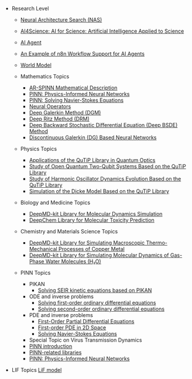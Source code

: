 * Research Level

  * [Neural Architecture Search (NAS)](https://github.com/pengsihua2023/Deep-Learning-Lecture-Notes-English/blob/main/07.%20Research%20Level/Research%20level%3A%20Neural%20Architecture%20Search%20(NAS).md)
  * [AI4Science: AI for Science: Artificial Intelligence Applied to Science](https://github.com/pengsihua2023/Deep-Learning-Lecture-Notes-English/blob/main/07.%20Research%20Level/Research%20level%3A%20AI4science%3A%20AI%20for%20Scienc.md)
  * [AI Agent](https://github.com/pengsihua2023/Deep-Learning-Lecture-Notes-English/blob/main/07.%20Research%20Level/Research%20level%3A%20AI%20agent.md) 
  * [An Example of n8n Workflow Support for AI Agents](https://github.com/pengsihua2023/Deep-Learning-Lecture-Notes-English/blob/main/07.%20Research%20Level/An%20example%20of%20n8n%20workflow%20support%20for%20AI%20Agenet.md)
  * [World Model](https://github.com/pengsihua2023/Deep-Learning-Lecture-Notes-English/blob/main/07.%20Research%20Level/Research%20level%3A%20World%20Model.md)

  * Mathematics Topics

    * [AR-SPINN Mathematical Description](https://github.com/pengsihua2023/Deep-Learning-Lecture-Notes-English/blob/main/07.%20Research%20Level/Mathematics%20Topics/AR-SPINN.md)
    * [PINN: Physics-Informed Neural Networks](https://github.com/pengsihua2023/Deep-Learning-Lecture-Notes-English/blob/main/07.%20Research%20Level/Mathematics%20Topics/PINN%3A%20Physical%20Information%20Network.md)
    * [PINN: Solving Navier-Stokes Equations](https://github.com/pengsihua2023/Deep-Learning-Lecture-Notes-English/blob/main/07.%20Research%20Level/Mathematics%20Topics/PINN%3A%20Solving%20the%20Navier-Stokes%20Equations.md)
    * [Neural Operators](https://github.com/pengsihua2023/Deep-Learning-Lecture-Notes-English/blob/main/07.%20Research%20Level/Mathematics%20Topics/Neural%20Operators.md)
    * [Deep Galerkin Method (DGM)](https://github.com/pengsihua2023/Deep-Learning-Lecture-Notes-English/blob/main/07.%20Research%20Level/Mathematics%20Topics/Deep%20Galerkin%20Method%20(DGM).md)
    * [Deep Ritz Method (DRM)](https://github.com/pengsihua2023/Deep-Learning-Lecture-Notes-English/blob/main/07.%20Research%20Level/Mathematics%20Topics/Deep%20Ritz%20Method%20(DRM).md)
    * [Deep Backward Stochastic Differential Equation (Deep BSDE) Method](https://github.com/pengsihua2023/Deep-Learning-Lecture-Notes-English/blob/main/07.%20Research%20Level/Mathematics%20Topics/Deep%20Backward%20Stochastic%20Differential%20Equation%20(Deep%20BSDE)%20Method.md)
    * [Discontinuous Galerkin (DG) Based Neural Networks](https://github.com/pengsihua2023/Deep-Learning-Lecture-Notes-English/blob/main/07.%20Research%20Level/Mathematics%20Topics/Discontinuous%20Galerkin%20(DG)%20Based%20Neural%20Networks.md)

  * Physics Topics

    * [Applications of the QuTiP Library in Quantum Optics](https://github.com/pengsihua2023/Deep-Learning-Lecture-Notes-English/blob/main/07.%20Research%20Level/Physics%20Topics/Applications%20of%20the%20QuTiP%20Library%20in%20Quantum%20Optics.md)
    * [Study of Open Quantum Two-Qubit Systems Based on the QuTiP Library](https://github.com/pengsihua2023/Deep-Learning-Lecture-Notes-English/blob/main/07.%20Research%20Level/Physics%20Topics/Study%20of%20Open%20Quantum%20Two-Qubit%20Systems%20Based%20on%20the%20QuTiP%20Library.md)
    * [Study of Harmonic Oscillator Dynamics Evolution Based on the QuTiP Library](https://github.com/pengsihua2023/Deep-Learning-Lecture-Notes-English/blob/main/07.%20Research%20Level/Physics%20Topics/Study%20of%20Harmonic%20Oscillator%20Dynamics%20Evolution%20Based%20on%20the%20QuTiP%20Library.md)
    * [Simulation of the Dicke Model Based on the QuTiP Library](https://github.com/pengsihua2023/Deep-Learning-Lecture-Notes-English/blob/main/07.%20Research%20Level/Physics%20Topics/Simulating%20Dicke%20model%20based%20on%20QuTiP%20library.md)

  * Biology and Medicine Topics

    * [DeepMD-kit Library for Molecular Dynamics Simulation](https://github.com/pengsihua2023/Deep-Learning-Lecture-Notes-English/blob/main/07.%20Research%20Level/Biology%20and%20Medicine%20Topics/DeepMD-kit%20Library%20for%20Molecular%20Dynamics%20Simulation.md)
    * [DeepChem Library for Molecular Toxicity Prediction](https://github.com/pengsihua2023/Deep-Learning-Lecture-Notes-English/blob/main/07.%20Research%20Level/Biology%20and%20Medicine%20Topics/DeepChem%20Library%20for%20Molecular%20Toxicity%20Prediction.md)

  * Chemistry and Materials Science Topics

    * [DeepMD-kit Library for Simulating Macroscopic Thermo-Mechanical Processes of Copper Metal](https://github.com/pengsihua2023/Deep-Learning-Lecture-Notes-English/blob/main/07.%20Research%20Level/Chemistry%20and%20Materials%20Science%20Topics/DeepMD-kit%20Library%20for%20Simulating%20Macroscopic%20Thermo-Mechanical%20Processes%20of%20Copper%20Metal.md)
    * [DeepMD-kit Library for Simulating Molecular Dynamics of Gas-Phase Water Molecules (H₂O)](https://github.com/pengsihua2023/Deep-Learning-Lecture-Notes-English/blob/main/07.%20Research%20Level/Chemistry%20and%20Materials%20Science%20Topics/DeepMD-kit%20Library%20for%20Simulating%20Molecular%20Dynamics%20of%20Gas-Phase%20Water%20Molecules%20(H%E2%82%82O).md)
    
  * PINN Topics
    * PIKAN
      - [Solving SEIR kinetic equations based on PIKAN](https://github.com/pengsihua2023/Deep-Learning-Lecture-Notes-English/blob/main/07.%20Research%20Level/PINN%20Topics/PKAN/Solving%20SEIR%20kinetic%20equations%20based%20on%20PIKAN.md)
    * ODE and inverse problems
      - [Solving first-order ordinary differential equations](https://github.com/pengsihua2023/Deep-Learning-Lecture-Notes-English/blob/main/07.%20Research%20Level/PINN%20Topics/ODE%20and%20inverse%20problems/Solving%20first-order%20ordinary%20differential%20equations%20based%20on%20the%20DeepXDE%20library.md)
      - [Solving second-order ordinary differential equations](https://github.com/pengsihua2023/Deep-Learning-Lecture-Notes-English/blob/main/07.%20Research%20Level/PINN%20Topics/ODE%20and%20inverse%20problems/Solving%20second-order%20ordinary%20differential%20equations%20based%20on%20the%20DeepXDE%20library.md)
    * PDE and inverse problems
      - [First-Order Partial Differential Equations](https://github.com/pengsihua2023/Deep-Learning-Lecture-Notes-English/blob/main/07.%20Research%20Level/PINN%20Topics/PDE%20and%20inverse%20problems/First-Order%20Partial%20Differential%20Equations.md)
      - [First-order PDE in 2D Space](https://github.com/pengsihua2023/Deep-Learning-Lecture-Notes-English/blob/main/07.%20Research%20Level/PINN%20Topics/PDE%20and%20inverse%20problems/First-order%20partial%20differential%20equations%20in%20two-dimensional%20space.md)
      - [Solving Navier-Stokes Equations](https://github.com/pengsihua2023/Deep-Learning-Lecture-Notes-English/blob/main/07.%20Research%20Level/PINN%20Topics/PDE%20and%20inverse%20problems/PINN%3A%20Solving%20Navier-Stokes%20Equations.md)
    * Special Topic on Virus Transmission Dynamics
    * [PINN introduction](https://github.com/pengsihua2023/Deep-Learning-Lecture-Notes-English/blob/main/07.%20Research%20Level/PINN%20Topics/PINN%20introduction.md)
    * [PINN-related libraries](https://github.com/pengsihua2023/Deep-Learning-Lecture-Notes-English/blob/main/07.%20Research%20Level/PINN%20Topics/PINN-related%20libraries.md)
    * [PINN: Physics-Informed Neural Networks](https://github.com/pengsihua2023/Deep-Learning-Lecture-Notes-English/blob/main/07.%20Research%20Level/PINN%20Topics/PINN%3A%20Physics-Informed%20Neural%20Networks.md)
* LIF Topics
  [LiF model]()
